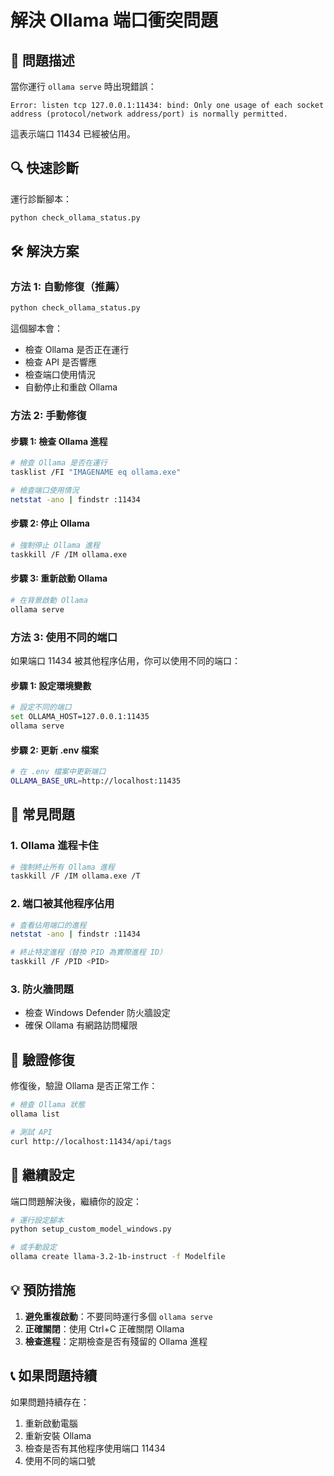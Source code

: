 # 解決 Ollama 端口衝突問題

## 🚨 問題描述

當你運行 `ollama serve` 時出現錯誤：
```
Error: listen tcp 127.0.0.1:11434: bind: Only one usage of each socket address (protocol/network address/port) is normally permitted.
```

這表示端口 11434 已經被佔用。

## 🔍 快速診斷

運行診斷腳本：
```bash
python check_ollama_status.py
```

## 🛠️ 解決方案

### 方法 1: 自動修復（推薦）

```bash
python check_ollama_status.py
```

這個腳本會：
- 檢查 Ollama 是否正在運行
- 檢查 API 是否響應
- 檢查端口使用情況
- 自動停止和重啟 Ollama

### 方法 2: 手動修復

#### 步驟 1: 檢查 Ollama 進程

```bash
# 檢查 Ollama 是否在運行
tasklist /FI "IMAGENAME eq ollama.exe"

# 檢查端口使用情況
netstat -ano | findstr :11434
```

#### 步驟 2: 停止 Ollama

```bash
# 強制停止 Ollama 進程
taskkill /F /IM ollama.exe
```

#### 步驟 3: 重新啟動 Ollama

```bash
# 在背景啟動 Ollama
ollama serve
```

### 方法 3: 使用不同的端口

如果端口 11434 被其他程序佔用，你可以使用不同的端口：

#### 步驟 1: 設定環境變數

```bash
# 設定不同的端口
set OLLAMA_HOST=127.0.0.1:11435
ollama serve
```

#### 步驟 2: 更新 .env 檔案

```bash
# 在 .env 檔案中更新端口
OLLAMA_BASE_URL=http://localhost:11435
```

## 🔧 常見問題

### 1. Ollama 進程卡住

```bash
# 強制終止所有 Ollama 進程
taskkill /F /IM ollama.exe /T
```

### 2. 端口被其他程序佔用

```bash
# 查看佔用端口的進程
netstat -ano | findstr :11434

# 終止特定進程（替換 PID 為實際進程 ID）
taskkill /F /PID <PID>
```

### 3. 防火牆問題

- 檢查 Windows Defender 防火牆設定
- 確保 Ollama 有網路訪問權限

## 📝 驗證修復

修復後，驗證 Ollama 是否正常工作：

```bash
# 檢查 Ollama 狀態
ollama list

# 測試 API
curl http://localhost:11434/api/tags
```

## 🚀 繼續設定

端口問題解決後，繼續你的設定：

```bash
# 運行設定腳本
python setup_custom_model_windows.py

# 或手動設定
ollama create llama-3.2-1b-instruct -f Modelfile
```

## 💡 預防措施

1. **避免重複啟動**：不要同時運行多個 `ollama serve`
2. **正確關閉**：使用 Ctrl+C 正確關閉 Ollama
3. **檢查進程**：定期檢查是否有殘留的 Ollama 進程

## 📞 如果問題持續

如果問題持續存在：

1. 重新啟動電腦
2. 重新安裝 Ollama
3. 檢查是否有其他程序使用端口 11434
4. 使用不同的端口號
